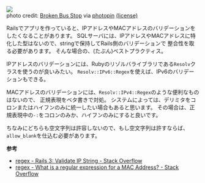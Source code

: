 <!-- title: それRailsでIPアドレスやMACアドレスのバリデーション -->

![](https://40.media.tumblr.com/a12e6ca6169acdf81555fe030b921bb5/tumblr_inline_nntfn8clgH1qhwl24_540.jpg)  
photo credit: <a href="http://www.flickr.com/photos/34374129@N00/7562358290">Broken Bus Stop</a> via <a href="http://photopin.com">photopin</a> <a href="https://creativecommons.org/licenses/by-nd/2.0/">(license)</a>

Railsでアプリを作っていると、IPアドレスやMACアドレスのバリデーションをしたくなることがあります。
SQLサーバには、IPアドレスやMACアドレスに特化した型はないので、stringで保持してRails側のバリデーションで
整合性を取る必要があります。
そんな場合の、(たぶん)ベストプラクティス。

<!--
require "resolv"

class Model < ActiveRecord::Base
  validates :ip_address, format: { with: Resolv::IPv4::Regex }
  validates :mac_address, format: { with: /\A([0-9A-F]{2}[-:]){5}([0-9A-F]{2})\z/ }
end
-->

<script src="https://gist.github.com/mozamimy/52c0004c8370f78df2c2.js"></script>

IPアドレスのバリデーションには、Rubyのリゾルバライブラリである`Resolv`クラスを使うのが良いみたい。
`Resolv::IPv6::Regex`を使えば、IPv6のバリデーションもできる。

MACアドレスのバリデーションには、`Resolv::IPv4::Regex`のような便利なものはないので、
正規表現をベタ書きで対処。
システムによっては、デリミタをコロンまたはハイフンのみに統一したい場合もあると思います。
その場合は、正規表現中の`-:`をコロンのみか、ハイフンのみにすると良いです。

ちなみにどちらも空文字列は許容しないので、もし空文字列は許すならば、
`allow_blank`を仕込む必要があります。

**参考**

- [regex - Rails 3: Validate IP String - Stack Overflow](http://stackoverflow.com/questions/3756184/rails-3-validate-ip-string)
- [regex - What is a regular expression for a MAC Address? - Stack Overflow](http://stackoverflow.com/questions/4260467/what-is-a-regular-expression-for-a-mac-address)
